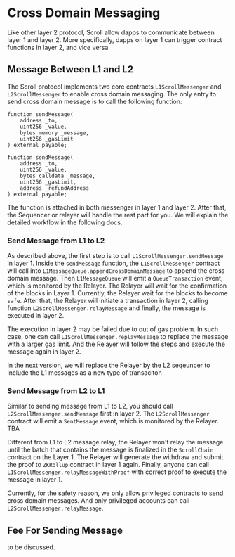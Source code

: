 # Cross Domain Messaging

Like other layer 2 protocol, Scroll allow dapps to communicate between layer 1 and layer 2. More specifically, dapps on layer 1 can trigger contract functions in layer 2, and vice versa.

## Message Between L1 and L2

The Scroll protocol implements two core contracts `L1ScrollMessenger` and `L2ScrollMessenger` to enable cross domain messaging. The only entry to send cross domain message is to call the following function:

```solidity
function sendMessage(
    address _to,
    uint256 _value,
    bytes memory _message,
    uint256 _gasLimit
) external payable;

function sendMessage(
    address _to,
    uint256 _value,
    bytes calldata _message,
    uint256 _gasLimit,
    address _refundAddress
) external payable;
```

The function is attached in both messenger in layer 1 and layer 2. After that, the Sequencer or relayer will handle the rest part for you. We will explain the detailed workflow in the following docs.

### Send Message from L1 to L2

As described above, the first step is to call `L1ScrollMessenger.sendMessage` in layer 1. Inside the `sendMessage` function, the `L1ScrollMessenger` contract will call into `L1MessageQueue.appendCrossDomainMessage` to append the cross domain message. Then `L1MessageQueue` will emit a `QueueTransaction` event, which is monitored by the Relayer. The Relayer will wait for the confirmation of the blocks in Layer 1. Currently, the Relayer wait for the blocks to become `safe`. After that, the Relayer will initiate a transaction in layer 2, calling function `L2ScrollMessenger.relayMessage` and finally, the message is executed in layer 2.

The execution in layer 2 may be failed due to out of gas problem. In such case, one can call `L1ScrollMessenger.replayMessage` to replace the message with a larger gas limit. And the Relayer will follow the steps and execute the message again in layer 2.

In the next version, we will replace the Relayer by the L2 seqeuncer to include the L1 messages as a new type of transaciton

### Send Message from L2 to L1

Similar to sending message from L1 to L2, you should call `L2ScrollMessenger.sendMessage` first in layer 2. The `L2ScrollMessenger` contract will emit a `SentMessage` event, which is monitored by the Relayer. TBA

Different from L1 to L2 message relay, the Relayer won't relay the message until the batch that contains the message is finalized in the `ScrollChain` contract on the Layer 1. The Relayer will generate the withdraw and submit the proof to `ZKRollup` contract in layer 1 again. Finally, anyone can call `L1ScrollMessenger.relayMessageWithProof` with correct proof to execute the message in layer 1.

Currently, for the safety reason, we only allow privileged contracts to send cross domain messages. And only privileged accounts can call `L2ScrollMessenger.relayMessage`.

## Fee For Sending Message

to be discussed.
